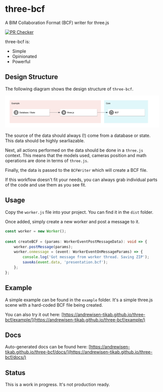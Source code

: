 # three-bcf

A BIM Collaboration Format (BCF) writer for three.js

[![PR Checker](https://github.com/andrewisen-tikab/three-bcf/actions/workflows/pr.yml/badge.svg)](https://github.com/andrewisen-tikab/three-bcf/actions/workflows/pr.yml)

three-bcf is:

-   Simple
-   Opinionated
-   Powerful

## Design Structure

The following diagram shows the design structure of `three-bcf`.

![Design](./resources/design.png?raw=true)

The source of the data should always (!) come from a database or state.
This data should be highly searliazable.

Next, all actions performed on the data should be done in a `three.js` context.
This means that the models used, cameras position and math operations are done in terms of `three.js`.

Finally, the data is passed to the `BCFWriter` which will create a BCF file.

If this workflow doesn't fit your needs, you can always grab individual parts of the code and use them as you see fit.

## Usage

Copy the `worker.js` file into your project.
You can find it in the `dist` folder.

Once added, simply create a new worker and post a message to it.

```ts
const worker = new Worker();

const createBCF = (params: WorkerEventPostMessageData): void => {
    worker.postMessage(params);
    worker.onmessage = (event: WorkerEventOnMessageParams) => {
        console.log('Got message from worker thread. Saving ZIP');
        saveAs(event.data, 'presentation.bcf');
    };
};
```

## Example

A simple example can be found in the `example` folder.
It's a simple three.js scene with a hard-coded BCF file being created.

You can also try it out here:
[https://andrewisen-tikab.github.io/three-bcf/example/](https://andrewisen-tikab.github.io/three-bcf/example/)

## Docs

Auto-generated docs can be found here:
[https://andrewisen-tikab.github.io/three-bcf/docs/](https://andrewisen-tikab.github.io/three-bcf/docs/)

## Status

This is a work in progress. It's not production ready.
